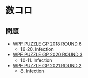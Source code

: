 # 数コロ

## 問題
- [WPF PUZZLE GP 2018 ROUND 6](../questions/wpfpgp2018-6.md)
	- 16-20. Infection
- [WPF PUZZLE GP 2020 ROUND 3](../questions/wpfpgp2020-3.md)
	- 10-11. Infection
- [WPF PUZZLE GP 2021 ROUND 2](../questions/wpfpgp2021-2.md)
	- 8\. Infection
